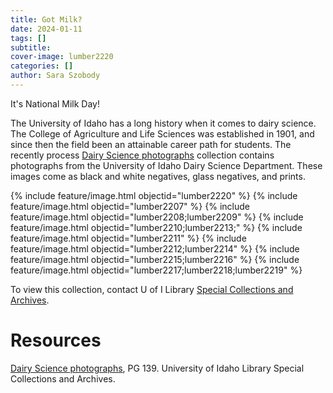 ```yaml
---
title: Got Milk?
date: 2024-01-11
tags: []
subtitle: 
cover-image: lumber2220
categories: []
author: Sara Szobody
---
```

It's National Milk Day! 

The University of Idaho has a long history when it comes to dairy science. The College of Agriculture and Life Sciences was established in 1901, and since then the field been an attainable career path for students. The recently process [Dairy Science photographs](https://archiveswest.orbiscascade.org/ark:80444/xv814267) collection contains photographs from the University of Idaho Dairy Science Department. These images come as black and white negatives, glass negatives, and prints. 

{% include feature/image.html objectid="lumber2220" %}
{% include feature/image.html objectid="lumber2207" %}
{% include feature/image.html objectid="lumber2208;lumber2209" %}
{% include feature/image.html objectid="lumber2210;lumber2213;" %}
{% include feature/image.html objectid="lumber2211" %}
{% include feature/image.html objectid="lumber2212;lumber2214" %}
{% include feature/image.html objectid="lumber2215;lumber2216" %}
{% include feature/image.html objectid="lumber2217;lumber2218;lumber2219" %}

To view this collection, contact U of I Library [Special Collections and Archives](https://www.lib.uidaho.edu/special-collections/). 

# Resources

[Dairy Science photographs](https://archiveswest.orbiscascade.org/ark:80444/xv814267), PG 139. University of Idaho Library Special Collections and Archives.